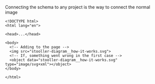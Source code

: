 Connecting the schema to any project is the way to connect the normal image 
```
<!DOCTYPE html>
<html lang="en">

<head>...</head>

<body>
  <!-- Adding to the page -->
  <img src="stooller-diagram__how-it-works.svg">
  <!-- If, something went wrong in the first case -->
  <object data="stooller-diagram__how-it-works.svg" type="image/svg+xml"></object>
</body>

</html>
```
